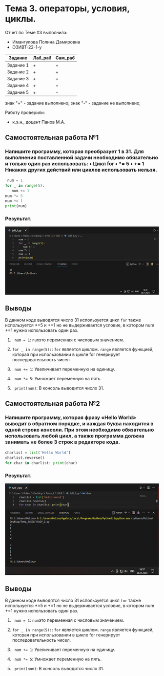 # Тема 3. операторы, условия, циклы.
Отчет по Теме #3 выполнила:
- Имангулова Полина Дамировна
- ОЗИВТ-22-1-у

| Задание | Лаб_раб | Сам_раб |
| ------ | ------ | ------ |
| Задание 1 | + | + |
| Задание 2 | + | + |
| Задание 3 | + | + |
| Задание 4 | + | + |
| Задание 5 | + | - |

знак "+" - задание выполнено; знак "-" - задание не выполнено;

Работу проверили:
- к.э.н., доцент Панов М.А.

## Самостоятельная работа №1
### Напишите программу, которая преобразует 1 в 31. Для выполнения поставленной задачи необходимо обязательно и только один раз использовать: • Цикл for • *= 5 • += 1 Никаких других действий или циклов использовать нельзя.

```python
 num = 1
for _ in range(5):
   num += 1
num *= 5
num += 1
print(num) 
```

### Результат.
![Меню](https://github.com/Iman1o/Tema_2/blob/Tema_3/Tema_3/pic/1self.PNG)

## Выводы

В данном коде выводятся число 31 используется цикл  `for` также используется *=5 и +=1 но не выдерживается условие, в котором num +=1 нужно использовать один раз.

1. ` num = 1`: `num`это переменная с числовым значением.

2. `for _ in range(5):`: `for` является циклом. `range` является функцией, которая при использовании в цикле for генерирует последовательность чисел.
3. ` num += 1`: Увеличивает переменную на единицу.
4. ` num *= 5`: Умножает переменную на пять.
5. ` print(num)`: В консоль выводится число 31.

## Самостоятельная работа №2
### Напишите программу, которая фразу «Hello World» выводит в обратном порядке, и каждая буква находится в одной строке консоли. При этом необходимо обязательно использовать любой цикл, а также программа должна занимать не более 3 строк в редакторе кода.

```python
charlist = list('Hello World')
charlist.reverse()
for char in charlist: print(char) 
```

### Результат.
![Меню](https://github.com/Iman1o/Tema_2/blob/Tema_3/Tema_3/pic/2self.PNG)

## Выводы

В данном коде выводятся число 31 используется цикл  `for` также используется *=5 и +=1 но не выдерживается условие, в котором num +=1 нужно использовать один раз.

1. ` num = 1`: `num`это переменная с числовым значением.

2. `for _ in range(5):`: `for` является циклом. `range` является функцией, которая при использовании в цикле for генерирует последовательность чисел.
3. ` num += 1`: Увеличивает переменную на единицу.
4. ` num *= 5`: Умножает переменную на пять.
5. ` print(num)`: В консоль выводится число 31.

